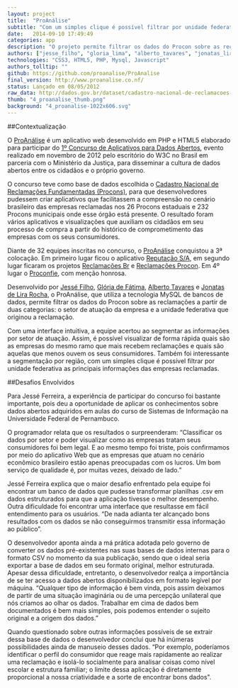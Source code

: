 ```yaml
---
layout: project
title:  "ProAnálise"
subtitle: "Com um simples clique é possível filtrar por unidade federativa as principais informações das empresas reclamadas"
date:   2014-09-10 17:49:49
categories: app
description: "O projeto permite filtrar os dados do Procon sobre as reclamações a partir de duas categorias: o setor de atuação da empresa e a unidade federativa que originou a reclamação."
authors: ["jesse_filho", "gloria_lima", "alberto_tavares", "jonatas_lira", "alberto_tavares"]
technologies: "CSS3, HTML5, PHP, Mysql, Javascript"
authors_tolltip: ""
github: https://github.com/proanalise/ProAnalise
final_version: http://www.proanalise.co.nf/
status: Lançado em 08/05/2012
raw_data: http://dados.gov.br/dataset/cadastro-nacional-de-reclamacoes-fundamentadas-procons-sindec
thumb: "4_proanalise_thumb.png"
background: "4_proanalise-1022x606.svg"
---
```


##Contextualização

O [ProAnálise](http://www.proanalise.co.nf/) é um aplicativo web desenvolvido em PHP e HTML5 elaborado para participar do [1º Concurso de Aplicativos para Dados Abertos](http://www.w3c.br/Noticias/CerimoniaDePremiacaoDo1ConcursoDeDadosAbertosW3cmj), evento realizado em novembro de 2012 pelo escritório do W3C no Brasil em parceria com o Ministério da Justiça, para disseminar a cultura de dados abertos entre os cidadãos e o próprio governo.

O concurso teve como base de dados escolhida o [Cadastro Nacional de Reclamações Fundamentadas (Procons)](http://dados.gov.br/dataset/cadastro-nacional-de-reclamacoes-fundamentadas-procons-sindec), para que desenvolvedores pudessem criar aplicativos que facilitassem a compreensão no cenário brasileiro das empresas reclamadas nos 26 Procons estaduais e 232 Procons municipais onde esse órgão está presente. O resultado foram vários aplicativos e visualizações que auxiliam os cidadãos em seu processo de compra a partir do histórico de comprometimento das empresas com os seus consumidores.

Diante de 32 equipes inscritas no concurso, o [ProAnálise](https://github.com/proanalise/ProAnalise) conquistou a 3ª colocação. Em primeiro lugar ficou o aplicativo [Reputação S/A](http://reputacao-sa.org/), em segundo lugar ficaram os projetos [Reclamações Br](http://reclamacoes-br.herokuapp.com/#/) e [Reclamações Procon](http://www.reclamacoesprocon.com.br/). Em 4º lugar o [Proconfie](http://proconfie.vod.dcc.ufmg.br/), com menção honrosa.

Desenvolvido por [Jessé Filho](https://github.com/jessefilho), [Glória de Fátima](http://buscatextual.cnpq.br/buscatextual/visualizacv.do?metodo=apresentar&id=K4018890H8), [Alberto Tavares](https://www.linkedin.com/in/albertotavares) e [Jonatas de Lira Rocha](https://www.facebook.com/jonataslr), o ProAnálise, que utiliza a tecnologia MySQL de bancos de dados, permite filtrar os dados do Procon sobre as reclamações a partir de duas categorias: o setor de atuação da empresa e a unidade federativa que originou a reclamação.

Com uma interface intuitiva, a equipe acertou ao segmentar as informações por setor de atuação. Assim, é possível visualizar de forma rápida quais são as empresas do mesmo ramo que mais recebem reclamações e quais são aquelas que menos ouvem os seus consumidores. Também foi interessante a segmentação por região, com um simples clique é possível filtrar por unidade federativa as principais informações das empresas reclamadas.

##Desafios Envolvidos

Para Jessé Ferreira, a experiência de participar do concurso foi bastante importante, pois deu a oportunidade de aplicar os conhecimentos sobre dados abertos adquiridos em aulas do curso de Sistemas de Informação na Universidade Federal de Pernambuco.

O programador relata que os resultados o surpreenderam: “Classificar os dados por setor e poder visualizar como as empresas tratam seus consumidores foi bem legal. E ao mesmo tempo foi triste, pois confirmamos por meio do aplicativo Web que as empresas que atuam no cenário econômico brasileiro estão apenas preocupadas com os lucros. Um bom serviço de qualidade é, por muitas vezes, deixado de lado.”

Jessé Ferreira explica que o maior desafio enfrentado pela equipe foi encontrar um banco de dados que pudesse transformar planilhas .csv em dados estruturados para que a aplicação tivesse o melhor desempenho. Outra dificuldade foi encontrar uma interface que resultasse em fácil entendimento para os usuários. “De nada adianta ter alcançado bons resultados com os dados se não conseguirmos transmitir essa informação ao público”.

O desenvolvedor aponta ainda a má prática adotada pelo governo de converter os dados pré-existentes nas suas bases de dados internas para o formato CSV no momento da sua publicação, sendo que o ideal seria exportar a base de dados em seu formato original, melhor estruturada. Apesar dessa dificuldade, entretanto, o desenvolvedor realça a importância de se ter acesso a dados abertos disponibilizados em formato legível por máquina. “Qualquer tipo de informação é bem vinda, pois assim deixamos de partir de uma situação imaginária ou de uma percepção unilateral que nós criamos ao olhar os dados. Trabalhar em cima de dados bem documentados é bem mais simples, pois podemos entender o sujeito original e a origem dos dados.”

Quando questionado sobre outras informações possíveis de se extrair dessa base de dados o desenvolvedor conclui que há inúmeras possibilidades ainda de manuseio desses dados. “Por exemplo, poderíamos identificar o perfil do consumidor que reage mais rapidamente ao realizar uma reclamação e isolá-lo socialmente para analisar coisas como nível escolar e estrutura familiar; o limite dessa aplicação é diretamente proporcional a nossa criatividade e a sorte de encontrar bons dados".













